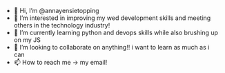 - 👋 Hi, I’m @annayensietopping
- 👀 I’m interested in improving my wed development skills and meeting others in the technology industry!
- 🌱 I’m currently learning python and devops skills while also brushing up on my JS
- 💞️ I’m looking to collaborate on anything!! i want to learn as much as i can
- 📫 How to reach me -> my email! 

<!---
annayensietopping/annayensietopping is a ✨ special ✨ repository because its `README.md` (this file) appears on your GitHub profile.
You can click the Preview link to take a look at your changes.
--->
